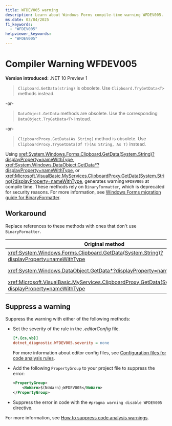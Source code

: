```yaml
---
title: WFDEV005 warning
description: Learn about Windows Forms compile-time warning WFDEV005. 'Clipboard.GetData(string)' is obsolete. Use 'Clipboard.TryGetData<T>' methods instead.
ms.date: 03/04/2025
f1_keywords:
  - "WFDEV005"
helpviewer_keywords:
  - "WFDEV005"
---
```

# Compiler Warning WFDEV005

**Version introduced:** .NET 10 Preview 1

> `Clipboard.GetData(string)` is obsolete. Use `Clipboard.TryGetData<T>` methods instead.

-or-

> `DataObject.GetData` methods are obsolete. Use the corresponding `DataObject.TryGetData<T>` instead.

-or-

> `ClipboardProxy.GetData(As String)` method is obsolete. Use `ClipboardProxy.TryGetData(Of T)(As String, As T)` instead.

Using <xref:System.Windows.Forms.Clipboard.GetData(System.String)?displayProperty=nameWithType>, <xref:System.Windows.DataObject.GetData*?displayProperty=nameWithType>, or <xref:Microsoft.VisualBasic.MyServices.ClipboardProxy.GetData(System.String)?displayProperty=nameWithType>, generates warning `WFDEV005` at compile time. These methods rely on `BinaryFormatter`, which is deprecated for security reasons. For more information, see [Windows Forms migration guide for BinaryFormatter](/dotnet/standard/serialization/binaryformatter-migration-guide/winforms-applications).

## Workaround

Replace references to these methods with ones that don't use `BinaryFormatter`.

| Original method                                                                                            | Replacement method                                                                              |
|------------------------------------------------------------------------------------------------------------|-------------------------------------------------------------------------------------------------|
| <xref:System.Windows.Forms.Clipboard.GetData(System.String)?displayProperty=nameWithType>                  | <xref:System.Windows.Forms.Clipboard.TryGetData*?displayProperty=nameWithType>                  |
| <xref:System.Windows.DataObject.GetData*?displayProperty=nameWithType>                                     | <xref:System.Windows.Forms.DataObject.TryGetData*?displayProperty=nameWithType>                 |
| <xref:Microsoft.VisualBasic.MyServices.ClipboardProxy.GetData(System.String)?displayProperty=nameWithType> | <xref:Microsoft.VisualBasic.MyServices.ClipboardProxy.TryGetData*?displayProperty=nameWithType> |

## Suppress a warning

Suppress the warning with either of the following methods:

- Set the severity of the rule in the _.editorConfig_ file.

  ```ini
  [*.{cs,vb}]
  dotnet_diagnostic.WFDEV005.severity = none
  ```

  For more information about editor config files, see [Configuration files for code analysis rules](/dotnet/fundamentals/code-analysis/configuration-files).

- Add the following `PropertyGroup` to your project file to suppress the error:

  ```xml
  <PropertyGroup>
      <NoWarn>$(NoWarn);WFDEV005</NoWarn>
  </PropertyGroup>
  ```

- Suppress the error in code with the `#pragma warning disable WFDEV005` directive.

For more information, see [How to suppress code analysis warnings](/dotnet/fundamentals/code-analysis/suppress-warnings).
